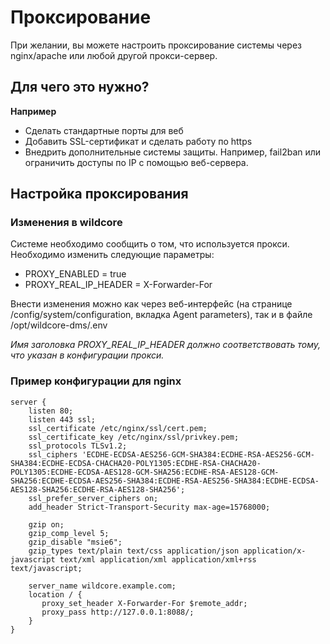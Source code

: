 # Проксирование 
При желании, вы можете настроить проксирование системы через nginx/apache или любой другой прокси-сервер. 

## Для чего это нужно? 
**Например**

* Сделать стандартные порты для веб
* Добавить SSL-сертификат и сделать работу по https  
* Внедрить дополнительные системы защиты. Например, fail2ban или ограничить доступы по IP с помощью веб-сервера.   

## Настройка проксирования
### Изменения в wildcore
Системе необходимо сообщить о том, что используется прокси.   
Необходимо изменить следующие параметры: 

* PROXY_ENABLED = true
* PROXY_REAL_IP_HEADER = X-Forwarder-For 

Внести изменения можно как через веб-интерфейс (на странице /config/system/configuration, вкладка Agent parameters), так и в файле /opt/wildcore-dms/.env

_Имя заголовка PROXY_REAL_IP_HEADER должно соответствовать тому, что указан в конфигурации прокси._    



### Пример конфигурации для nginx 
``` 
server {
    listen 80;
    listen 443 ssl;
    ssl_certificate /etc/nginx/ssl/cert.pem;
    ssl_certificate_key /etc/nginx/ssl/privkey.pem;
    ssl_protocols TLSv1.2;
    ssl_ciphers 'ECDHE-ECDSA-AES256-GCM-SHA384:ECDHE-RSA-AES256-GCM-SHA384:ECDHE-ECDSA-CHACHA20-POLY1305:ECDHE-RSA-CHACHA20-POLY1305:ECDHE-ECDSA-AES128-GCM-SHA256:ECDHE-RSA-AES128-GCM-SHA256:ECDHE-ECDSA-AES256-SHA384:ECDHE-RSA-AES256-SHA384:ECDHE-ECDSA-AES128-SHA256:ECDHE-RSA-AES128-SHA256';
    ssl_prefer_server_ciphers on;
    add_header Strict-Transport-Security max-age=15768000;

    gzip on;
    gzip_comp_level 5;
    gzip_disable "msie6";
    gzip_types text/plain text/css application/json application/x-javascript text/xml application/xml application/xml+rss text/javascript;
    
    server_name wildcore.example.com;
    location / {
       proxy_set_header X-Forwarder-For $remote_addr;
       proxy_pass http://127.0.0.1:8088/;
    }
}
```

